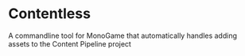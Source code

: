 # Contentless
A commandline tool for MonoGame that automatically handles adding assets to the Content Pipeline project
